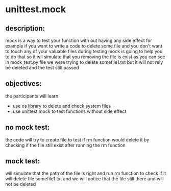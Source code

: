# unittest.mock
## description:
mock is a way to test your function with out having any side effect 
for example if you want to write a code to delete some file and you don't want to touch any of your valuable files during testing 
mock is going to help you to do that so it wil simulate that you removing the file is exist 
as you can see in mock_test.py file we were trying to delete somefile1.txt but it will not rely be deleted and the test still passed

## objectives:
the participants will learn:
- use os library to delete and check system files
- use unittest mock to test functions without side effect 

## no mock test:
the code will try to create file to test if rm function would delete it by checking if the file still exist after running the rm function

## mock test:
will simulate that the path of the file is right and run rm function to check if it will delete file somefile1.txt and we will notice that the file still there and will not be deleted